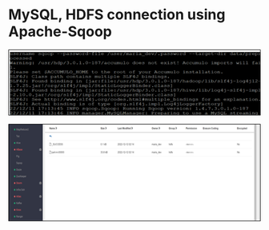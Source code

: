 # MySQL, HDFS connection using Apache-Sqoop

![sqoop_terminal_image](./imgs/sqoop_terminal.png)

![sqoop_ambari_image](./imgs/sqoop_ambari.png)
